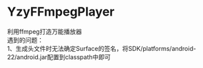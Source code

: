 # YzyFFmpegPlayer
利用ffmpeg打造万能播放器  
遇到的问题：  
1、生成头文件时无法确定Surface的签名，将SDK/platforms/android-22/android.jar配置到classpath中即可
